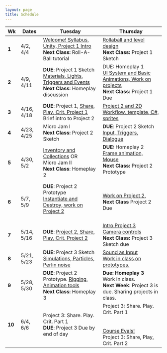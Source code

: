 ```yaml
---
layout: page
title: Schedule
---
```


| **Wk** | **Dates**      | **Tuesday**                                                                                                                  | **Thursday**                                                                                                                                                              |
| ------ | -------------- | ---------------------------------------------------------------------------------------------------------------------------- | ------------------------------------------------------------------------------------------------------------------------------------------------------------------------- |
| **1**  | 4/2, 4/4       | [Welcome! Syllabus, Unity, Project 1 Intro](day-1.md) <br/> **Next Class:** Roll-A-Ball tutorial                             | [Rollaball and level design]()<br/> **Next Class:** Project 1 Sketch                                                                                                      |
| **2**  | 4/9, 4/11      | **DUE**: Project 1 Sketch <br/> [Materials, Lights, Triggers and Events](day-3.md) <br/> **Next Class:** Homeplay discussion | DUE: Homeplay 1 <br/> [UI System and Basic Animations, Work on projects](day-4.md)<br/> **Next Class:** Project 1 Due                                                     |
| **3**  | 4/16, 4/18     | **DUE**: Project 1, [Share, Play, Crit. Project 1](day-5.md) <br/> Brief intro to Project 2                                  | [Project 2 and 2D Workflow, template, C#, sprites](day-6.md)<br>                                                                                                          |
| **4**  | 4/23, 4/25<br> | Micro Jam I <br/> **Next Class:** Project 2 Sketch<br>                                                                       | **DUE**: Project 2 Sketch <br/> [Input, Triggers, Dialogue](day-7.md)                                                                                                     |
| **5**  | 4/30, 5/2<br>  | [Inventory and Collections](day-8.md) OR <br/> Micro Jam II <br/> **Next Class**: Homeplay 2                                 | **DUE:** Homeplay 2<br/> [Frame animation, Mouse](day-9.md)<br/> **Next Class:** Project 2 Prototype<br><br>                                                              |
| **6**  | 5/7, 5/9<br>   | **DUE**: Project 2 Prototype <br/> [Instantiate and Destroy, work on Project 2](day-10.md)<br><br>                           | [Work on Project 2](day-11.md),<br/> **Next Class** Project 2 Due<br>                                                                                                     |
| **7**  | 5/14, 5/16<br> | **DUE**: [Project 2, Share, Play, Crit. Project 2](day-12.md)<br>                                                            | [Intro Project 3 <br/> Camera controls](day-13.md) <br/> **Next Class:** Project 3 Sketch due<br>                                                                         |
| **8**  | 5/21, 5/23<br> | **DUE:** Project 3 Sketch <br/> [Simulations, Particles, Perlin noise](day-14.md)<br>                                        | [Sound as Input](day-15.md)<br>[Work in class on prototypes.](day-16.md)                                                                                                  |
| **9**  | 5/28, 5/30<br> | **DUE**: Project 2 Prototype. [Rigging, Animation tools](day-17.md)<br/> **Next Class:** Homeplay 3<br>                      | **Due: Homeplay 3** <br/> Work in class. <br/> **Next Week**: Project 3 is due. Sharing projects in class.<br>                                                            |
| **10** | 6/4, 6/6<br>   | Project 3: Share. Play. Crit. Part 1 <br/> **DUE**: Project 3 Due by end of day<br>                                          | Project 3: Share. Play. Crit. Part 1 <br/><br/><br>[Course Evals!](https://be.my.ucla.edu/directlink.aspx?featureID=161&src=r0) <br/>Project 3: Share, Play, Crit. Part 2 |



